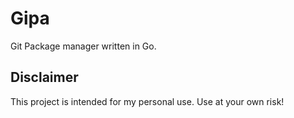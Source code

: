 # Gipa

Git Package manager written in Go.

## Disclaimer

This project is intended for my personal use. Use at your own risk!
